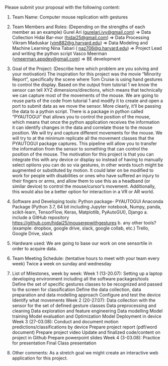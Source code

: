 Please submit your proposal with the following content:
1. Team Name:
Computer mouse replication with gestures
2. Team Members and Roles: (Depending on the strengths of each member as an example)
Gurel Ari (gurelari.ivy@gmail.com) => Data Collection
Hidai Bar-mor (hidai25@gmail.com) => Data Processing
Vikram Maduskar (vim882@g.harvard.edu) => Data Modeling and Machine Learning
Nina Tabari ( naz706@g.harvard.edu) => Project Lead and writing the python script
Vasco Meerman (vmeerman.appdev@gmail.com) => BE development  
3. Goal of the Project: (Describe here which problem are you solving and your motivation)
The inspiration for this project was the movie “Minority Report”, specifically the scene where Tom Cruise is using hand gestures to control the display.
Based on the output from tutorial 1 we know the sensor can tell XYZ dimensions/directions, which means that technically we can capture most of the movements of the mouse.
We are going to reuse parts of the code from tutorial 1 and modify it to create and open a port to submit data as we move the sensor. More clearly, it’ll be passing the data to a python script. There is a package in python called “PYAUTOGUI” that allows you to control the position of the mouse, which means that once the python application receives the information it can identify changes in the data and correlate those to the mouse position. We will try and capture different movements for the mouse. We will try to at the minimum replicate all the movement classes that the PYAUTOGUI package captures.
This pipeline will allow you to transfer the information from the sensor to something that can control the position of the mouse. The motivation for this project is that you can integrate this with any device or display so instead of having to manually select options you can do so via gestures, in other words touch might be augmented or substituted by motion. It could later on be modified to work for people with disabilities or ones who have suffered an injury to their fingers or arms, and allow them to use this as a headband (or similar device) to control the mouse/cursor’s movement.
Additionally, this would also be a better option for interaction in a VR or AR world.


4. Software and Developing tools:
Python package- PYAUTOGUI
Anaconda Package (Python 3.7, 64 bit including Jupyter notebook, Numpy, panda, scikit-learn, TensorFlow, Keras, Matplotlib, PyAutoGUI), Django
a. include a GitHub repository
https://github.com/hidai25/mouserepwithgestures
b. any other tools? (example: dropbox, google drive, slack, google collab, etc.)
Trello, Google Drive, slack
5. Hardware used:
We are going to base our work on one sensortile in order to acquire data.
6. Team Meeting Schedule: (tentative hours to meet with your team every week)
Twice a week on sunday and wednesday
7. List of Milestones, week by week:
Week 1 (13-20.07):
Setting up a laptop developing environment including all the software packages/tools
Define the set of specific gestures classes to be recognized and passed to the screen for classification
Define the data collection, data preparation and data modelling approach
Configure and test the device
Identify what movements
Week 2 (20-27.07):
Data collection with the sensor for the set of defined gesture classes
Data preprocessing and cleaning
Data exploration and feature engineering
Data modelling
Model training
Model evaluation and Optimization
Model Deployment in device
Week 3 (27-03.08):
Conduct and document motion predictions/classifications by device
Prepare project report (pdf/word document)
Prepare project video
Update and finalized code/content on project in Github
Prepare powerpoint slides
Week 4 (3-03.08):
Practice for presentation
Final Class presentation
8. Other comments:
As a stretch goal we might create an interactive web application for this project.
